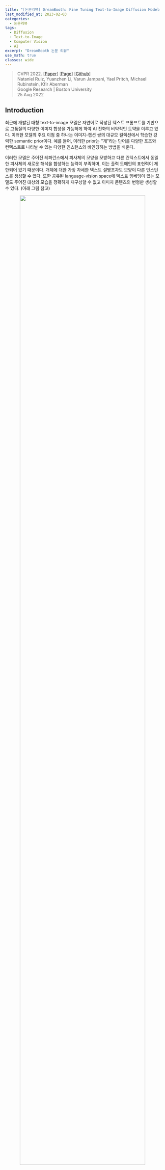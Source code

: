 ```yaml
---
title: "[논문리뷰] DreamBooth: Fine Tuning Text-to-Image Diffusion Models for Subject-Driven Generation"
last_modified_at: 2023-02-03
categories:
  - 논문리뷰
tags:
  - Diffusion
  - Text-to-Image
  - Computer Vision
  - AI
excerpt: "DreamBooth 논문 리뷰"
use_math: true
classes: wide
---
```


> CVPR 2022. [[Paper](https://arxiv.org/abs/2208.12242)] [[Page](https://dreambooth.github.io/)] [[Github](https://github.com/Victarry/stable-dreambooth)]  
> Nataniel Ruiz, Yuanzhen Li, Varun Jampani, Yael Pritch, Michael Rubinstein, Kfir Aberman  
> Google Research | Boston University  
> 25 Aug 2022  

## Introduction
최근에 개발된 대형 text-to-image 모델은 자연어로 작성된 텍스트 프롬프트를 기반으로 고품질의 다양한 이미지 합성을 가능하게 하여 AI 진화의 비약적인 도약을 이루고 있다. 이러한 모델의 주요 이점 중 하나는 이미지-캡션 쌍의 대규모 컬렉션에서 학습한 강력한 semantic prior이다. 예를 들어, 이러한 prior는 "개"라는 단어를 다양한 포즈와 컨텍스트로 나타날 수 있는 다양한 인스턴스와 바인딩하는 방법을 배운다. 

이러한 모델은 주어진 레퍼런스에서 피사체의 모양을 모방하고 다른 컨텍스트에서 동일한 피사체의 새로운 해석을 합성하는 능력이 부족하며, 이는 출력 도메인의 표현력이 제한되어 있기 때문이다. 개체에 대한 가장 자세한 텍스트 설명조차도 모양이 다른 인스턴스를 생성할 수 있다. 또한 공유된 language-vision space에 텍스트 임베딩이 있는 모델도 주어진 대상의 모습을 정확하게 재구성할 수 없고 이미지 콘텐츠의 변형만 생성할 수 있다. (아래 그림 참고)

<center><img src='{{"/assets/img/dreambooth/dreambooth-fig2.PNG" | relative_url}}' width="90%"></center>
<br>
본 논문에서는 text-to-image diffusion model의 사용자의 이미지 생성 요구 사항에 맞게 모델이 조정되는, 즉 "개인화"를 위한 새로운 접근 방식을 제시한다. 본 논문의 목표는 사용자가 생성하려는 특정 주제와 새 단어를 바인딩하도록 모델의 language-vision 사전을 확장하는 것이다. 새 사전이 모델에 내장되면 이러한 단어를 사용하여 주요 식별 기능을 유지하면서 다양한 장면에서 상황에 맞는 주제의 참신한 사실적 이미지를 합성할 수 있다. 이 효과는 "magic photo booth"(이미지를 몇 장 찍으면 booth는 간단하고 직관적인 텍스트 프롬프트의 안내에 따라 다양한 조건과 장면에서 이미지를 생성)와 비슷하다. (아래 그림 참고)

<center><img src='{{"/assets/img/dreambooth/dreambooth-fig1.PNG" | relative_url}}' width="90%"></center>
<br>
본 논문의 목표는 피사체의 이미지 몇 개(~3-5)가 주어지면 모델의 출력 도메인에 피사체를 이식하여 고유 식별자로 합성할 수 있도록 하는 것이다. 이를 위해 저자들은 희귀한 토큰 식별자로 주어진 주제를 표현하고 두 단계로 작동하는 사전 학습된 diffusion 기반 text-to-image 프레임워크를 finetuning하는 기술을 제안한다. 텍스트에서 저해상도 이미지를 생성한 후 super-resolution (SR) diffusion model을 적용한다.

먼저 입력 이미지와 클래스 이름이 뒤에 오는 고유 식별자를 포함하는 텍스트 프롬프트를 사용하여 저해상도 text-to-image 모델을 finetuning한다 (ex., "A [V] dog"). 모델이 클래스 이름(ex. "dog")을 특정 인스턴스와 연결하게 만드는 overfitting과 language drift를 방지하기 위해 클래스에 대한 semantic prior를 활용하는 autogenous, class-specific prior preservation loss을 제안한다. Semantic prior는 모델에 내장되어 있으며 주제와 동일한 클래스의 다양한 인스턴스를 생성하도록 권장한다.

두 번째 단계에서는 입력 이미지의 저해상도 버전과 고해상도 버전을 쌍으로 사용하여 super-resolution 부분을 finetuning한다. 이를 통해 모델은 주제의 작지만 중요한 세부 사항에 대해 높은 fidelity를 유지할 수 있다. 저자들은 사전 학습된 Imagen 모델을 실험의 기본 모델로 사용하지만 논문의 방법은 특정  text-to-image diffusion model에 제한되지 않는다. 

저자들의 테크닉은 사용자가 피사체의 몇 가지 캐주얼한 이미지를 촬영하고 주요 기능을 유지하면서 다양한 컨텍스트에서 새로운 표현을 생성할 수 있도록 하는 이 어려운 문제 설정을 해결하는 첫 번째 테크닉이다. State-of-the-art 3D reconstruction 테크닉으로 이러한 결과를 달성하는 것은 입력의 다양성을 제한할 수 있고 (예를 들어, 입력 대상이 동물인 경우 포즈가 일관되어야 함), 더 많은 입력이 필요하며, 좋은 3D reconstruction을 사용하더로도 주제를 새로운 컨텍스트로 표현하는 것은 여전히 해결되지 않은 문제이다. 

요약하자면 본 논문의 기여로는 다음의 2가지가 있다. 

1. Subject-driven generation(주제에 대해 캐주얼하게 캡처한 몇 가지 이미지가 주어지면 주요 시각적 특징에 대한 높은 fidelity를 유지하면서 다양한 컨텍스트에서 주제의 새로운 표현을 합성하는 것)이라는 새로운 문제
2. 피사체 클래스에 대한 모델의 의미론적 지식을 보존하면서 few-shot setting에서 text-to-image diffusion model을 finetuning하는 새로운 기술

## Preliminaries
#### Cascaded Text-to-Image Diffusion Models 
Diffusion model은 가우시안 분포에서 샘플링한 변수를 점진적으로 denoising하여 데이터 분포를 학습하는 확률적 생성 모델이다. 이는 고정 길이의 Markov forward process의 reverse process를 학습하는 것을 의미한다. 다음의 간단한 식으로 조건부 diffusion model $\hat{x}_\theta$가 noise가 추가된 이미지 $z_t:= \alpha_t x + \sigma_t \epsilon$를 denoising하도록 squared error loss로 학습된다. 

$$
\begin{equation}
\mathbb{E}_{x, c, \epsilon, t} [w_t \| \hat{x}_\theta (\alpha_t x + \sigma_t \epsilon, c) - x \|_2^2]
\end{equation}
$$

여기서 $x$는 ground-truth 이미지, $c$는 컨디셔닝 벡터, $\epsilon \sim \mathcal{N}(0, I)$은 noise 항이다. $\alpha_t$, $\sigma_t$, $w_t$는 noise schedule과 샘플 품질을 조절하는 항이며 diffusion process time $t \sim \mathcal{U}([0,1])$의 함수이다. Inference 시에는 $z_{t_1} \sim \mathcal{N}(0, I)$을 반복적으로 denoising하여 샘플링하며, deterministic DDIM이나 stochastic ancestral sampler를 사용한다. 중간 지점 $z_{t_1}, \cdots, z_{t_T}$는 noise level이 감소하도록 $1 = t_1 > \cdots > t_T = 0$에 대하여 생성된다. 이 관점에서 $$\hat{x}_0^t := \hat{x}_\theta (z_t, c)$$는 $x$를 예측하는 함수이다. 

최근 state-of-the-art text-to-image diffusion models은 cascaded diffusion model을 사용하여 고해상도 이미지를 텍스트로부터 생성한다. 구체적으로, 출력 해상도가 64$\times$64인 기본 text-to-image 모델을 사용하고, 2개의 텍스트 컨디셔닝 SR model (64$\times$64 → 256$\times$256, 256$\times$256 → 1024$\times$1024)이 사용된다. 

#### Vocabulary Encoding
Text-to-image diffusion model에서 텍스트 컨디셔닝의 디테일들은 시각적 품질과 의미론적 fidelity에 매우 중요하다. 기존 논문들은 학습된 prior를 사용하여 이미지 임베딩으로 변환되는 CLIP 텍스트 임베딩을 사용하거나, 사전 학습된 대규모 언어 모델을 사용한다. 

본 논문에서는 사전 학습된 대규모 언어 모델을 사용한다. 이 언어 모델은 토큰화된 텍스트 프롬프트의 암배당울 생성하며, vocabulary encoding은 프롬프트 임베딩을 위한 전처리 단계에서 굉장히 중요하다. 텍스트 프롬프트 $P$를 컨디셔닝 임베딩 $c$로 변환하기 위해서는 먼저 텍스트가 학습된 vocabulary를 사용하는 tokenizer $f$로 토큰화되어야 한다. 저자들은 SentencePiece tokenizer를 사용하였다. 

$P$를 $f$로 토큰화하면 고정된 길이의 벡터 $f(P)$를 얻는다. 언어 모델 $\Gamma$는 이 토큰 식별자 벡터로 컨디셔닝되어 임베딩 $c := \Gamma(f(O))$를 생성한다. 마지막으로 text-to-image diffusion model이 직접적으로 $c$로 컨디셔닝된다. 

## Method
텍스트 설명 없이 특정 피사체에 대해 캐주얼하게 캡처된 이미지 몇 개(3-5개)만 주어졌을 때, 높은 디테일 fidelity로 텍스트 프롬프트에 의해 guide된 피사체의 새로운 이미지를 생성하는 것이 본 논문의 목표이다. 입력 이미지 캡처에 제한을 두지 않으며 피사체 이미지는 다양한 컨텍스트를 가질 수 있다. 출력의 예로는 피사체가 있는 장소 변경, 색상, 종 또는 모양과 같은 피사체의 속성 변경, 피사체의 포즈, 표정, 재료 및 기타 의미적 수정 수정이 있다. 저자들은 이러한 모델의 강력한 prior를 감안할 때 이러한 수정의 폭이 매우 크다는 것을 발견했다. 저자들의 방법에 대한 개요는 다음 그림과 같다.

<center><img src='{{"/assets/img/dreambooth/dreambooth-fig3.PNG" | relative_url}}' width="90%"></center>
<br>
이를 달성하기 위한 첫 번째 작업은 피사체 인스턴스를 모델의 출력 도메인에 이식하고 피사체를 고유 식별자로 바인딩하는 것이다. 중요한 문제는 피사체를 보여주는 작은 이미지들을 finetuning하면 주어진 이미지에 overfitting되는 경향이 있다는 것이다. 또한 language drift는 언어 모델에서 흔히 발생하는 문제이며 text-to-image diffusion model에서도 나타난다. 모델은 동일한 클래스의 다른 주제를 생성하는 방법을 잊고 다양성과 해당 클래스에 속하는 인스턴스의 자연스러운 변형에 대한 지식을 잃는다. 이를 위해 저자들은 diffusion model이 주제와 동일한 클래스의 다양한 인스턴스를 계속 생성하도록 장려하여 overfitting을 완화하고 language drift를 방지하는 **autogenous class-specific prior preservation loss**를 제시한다.

디테일의 보존을 강화하려면 모델의 super-resolution 부분도 finetuning해야 한다. 그러나 naive한 방식으로 대상 인스턴스를 생성하도록 finetuning된 경우 인스턴스의 중요한 디테일들을 복제할 수 없다. 저자들은 주제의 디테일을 더 잘 보존하기 위해 이러한 SR 모듈을 학습시키고 테스트할 수 있는 통찰력을 제공하여 재맥락화(recontextualization)에서 전례 없는 성능을 달성하였다. 제자들이 제안한 학습 절차의 자세한 스케치는 아래 그림에 나와 있다. 본 논문에서는 사전 훈련된 Imagen 모델을 기본 모델로 사용한다.

<center><img src='{{"/assets/img/dreambooth/dreambooth-fig4.PNG" | relative_url}}' width="90%"></center>

### 1. Representing the Subject with a Rare-token Identifier
#### Designing Prompts for Few-Shot Personalization 
저자들의 목표는 새로운 (key, value) 쌍을 diffusion model의 사전에 삽입하여 주제에 대한 key가 주어지면 텍스트 프롬프트로 guide된 유의미한 의미 수정을 통해 이 특정 주제의 완전히 새로운 이미지를 생성할 수 있도록 하는 것이다. 한 가지 방법은 모델을 몇 번만 finetuning하는 것이다. 문제는 이 과정을 어떻게 supervise할 것인지이다. 일반적으로 텍스트 프롬프트는 사람이 작성하며 대규모 온라인 데이터 세트에서 가져온다. 주요 제한 사항에는 주어진 이미지들에 대한 자세한 이미지 설명을 작성하는 비용과 사람이 작성한 캡션의 높은 분산과 주관성이 포함된다. 

저자들은 더 간단한 접근 방식을 선택하고 주제 "a [identifier] [class noun]"의 모든 입력 이미지에 레이블을 지정한다. 여기서 [identifier]는 주제에 연결된 고유 식별자이고 [class noun]는 주제의 대략적인 class descriptor이다. Class descriptor는 classifier를 사용하여 얻을 수 있다. 저자들은 클래스의 prior을 고유한 주제에 연결하기 위해 문장에서 class descriptor를 특별히 사용한다. [class noun] 없이 [identifier]만 사용하면 학습 시간이 늘어나고 성능이 저하된다는 사실을 발견했다고 한다. 본질적으로 diffusion model의 특정 클래스에 대한 prior를 활용하고 이를 대상의 고유 식별자 임베딩과 얽히게 하려고 한다. 이러한 방식으로 다양한 맥락에서 피사체의 새로운 포즈와 표현을 생성하기 전에 시각적인 요소를 활용할 수 있다.

주제에 대한 식별자를 구성하는 naive한 방법은 기존 단어를 사용하는 것이다. 예를 들어 "unique" 또는 "special"과 같은 단어를 사용하는 것이다. 한 가지 문제는 기존 영어 단어가 text-to-image diffusion model의 학습 데이터셋에 존재하기 때문에 prior에 더 강한 경향이 있다는 것이다. 일반적으로 이러한 일반적인 단어를 사용하여 주제를 색인화할 때 학습 시간이 증가하고 성능이 저하되는 것을 발견하였다고 한다. 이는 모델이 주제를 참조하기 위해 단어를 원래 의미에서 풀고 다시 얽히게 하는 방법을 모두 배워야 하기 때문이다. 이 접근 방식은 단어의 의미를 개체의 모양과 얽히게 하여 실패할 수도 있다. 예를 들어 극단적인 경우 선택한 식별자가 "파란색"이고 대상이 회색이면 유추할 때 색상이 얽히게 되고 회색과 파란색 피사체의 혼합을 샘플링한다. 

따라서 언어 모델과 diffusion model 모두에서 weak prior를 갖는 식별자가 필요하다. 이를 수행하는 위험한 방법은 영어에서 임의의 문자를 선택하고 연결하여 희귀한 식별자 (ex. "xxy5syt00")를 생성하는 것이다. 실제로 tokenizer는 각 문자를 개별적으로 토큰화할 수 있으며 diffusion model의 사전은 이러한 문자에 대해 강력하다. 특히 finetuning 전에 이러한 식별자로 모델을 샘플링하면 해당 문자와 연결된 문자나 개념의 그림 묘사를 얻을 수 있다. 저자들은 종종 이러한 토큰이 주제를 색인화하기 위해 일반적인 영어 단어를 사용하는 것과 동일한 약점을 초래한다는 것을 발견했다.

#### Rare-token Identifiers
간단히 말해서 본 논문의 접근 방식은 vocabulary에서 상대적으로 rare-token을 찾은 다음 텍스트 space로 반전시키는 것이다. 이를 위해 먼저 vocabulary에서 rare-token lookup를 수행하고 rare token identifier의 시퀀스 $f(\hat{V})$를 얻는다. 여기서 $f$는 tokenizer이고 $f(\hat{V})$는 문자 시퀀스를 토큰에 매핑하는 함수이며 $\hat{V}$는 토큰 $f(\hat{V})$에서 파생된 디코딩된 텍스트이다. 이 시퀀스는 길이가 가변 길이 $k$일 수 있으며 $k$는 hyperparameter이다. 저자들은 상대적으로 짧은 시퀀스 $$k = \{1, \cdots, 3\}$$가 잘 작동한다는 것을 확인하였다. 그런 다음 $f(\hat{V})$에 de-tokenizer를 사용해 vocabulary를 반전하여 고유 식별자 $\hat{V}$를 정의하는 일련의 문자를 얻는다. 3개 이하의 유니코드 문자(공백 제외)에 해당하는 토큰을 교체하지 않고 균일한 랜덤 샘플링을 사용하고 $$\{5000, \cdots, 10000\}$$의 T5-XXL tokenizer 범위에서 토큰을 사용하는 것이 잘 작동하는 것을 확인했다고 한다.

### 2. Class-specific Prior Preservation Loss
#### Few-shot Personalization of a Diffusion Model
목표 대상 $$\mathcal{X}_s := {x_s^i; i \in \{0, \cdots, N\}}$$를 묘사하는 작은 이미지 세트와 텍스트 프롬프트 "a [identifier] [class noun]"에서 얻은 동일한 조건 벡터 $c_s$를 사용하여 오리지널 diffusion model의 denoising loss로 text-to-image model을 finetuning한다. 이러한 naive한 finetuning 전략에는 overfitting과 language drift라는 두 가지 주요 문제가 발생한다. 

#### Issue-1: Overfitting
입력하는 이미지의 양이 매우 적기 때문에 큰 이미지 생성 모델을 finetuning하면 주어진 입력 이미지에서 피사체의 컨텍스트와 모양 모두에 overfitting될 수 있다. 정규화니 모델의 특정 부분을 선택적으로 finetuning하는 것과 같이 이러한 문제를 해결하는 데 사용할 수 있는 많은 테크닉이 있다. 좋은 주제 fidelity와 의미론적 수정 유연성을 얻기 위해 모델의 어떤 부분을 고정해야 하는지에 대한 불확실성이 있다. 저자들의 경험에 따르면 모델의 모든 레이어를 finetuning하였을 때 가장 높은 fidelity를 달성하는 최상의 결과를 얻을 수 있었다고 한다. 그럼에도 불구하고 여기에는 텍스트 임베딩을 조건으로 하는 finetuning layer가 포함되어 있어 language drift 문제가 발생한다.

#### Issue-2: Language Drift
Language Drift 현상은 언어 모델 논문에서 관찰된 문제였다. 큰 텍스트 corpus에 대해 사전 학습되고 나중에 특정 task를 위해 finetuning된 언어 모델은 대상 task를 개선하기 위해 학습함에 따라 언어의 구조적 지식과 의미론적 지식을 점진적으로 잃는다. 저자들은 diffusion model에 영향을 미치는 유사한 현상을 처음으로 발견했다. 텍스트 프롬프트에는 [identifier]와 [class noun]가 모두 포함되어 있기 때문에 diffusion model이 작은 주제 이미지 세트에서 finetuning될 때 동일한 클래스의 주제를 생성하는 방법을 천천히 잊고 클래스별 prior를 점진적으로 잊어버리고 해당 클래스의 다른 인스턴스를 생성한다. 

#### Prior-Preservation Loss
저자들은 autogenous class-specific prior-preserving loss를 통해 overfitting 문제와 language drift 문제를 동시에 해결하고자 한다. 본질적으로 본 논문의 방법은 모델을 자체 생성한 샘플들로 supervise하며 few-shot finetuning이 시작한 후 prior를 유지한다. 

구체적으로, 초기 random noise $z_{t_1} ∼ \mathcal{N}(0,I)$과 컨디셔닝 벡터 $c_\textrm{pr} := \Gamma(f(\textrm{"a [class noun]"}))$가 있는 고정된 사전 학습된 diffusion model에서 ancestral sampler를 사용하여 데이터 $x_\textrm{pr} = \hat{x}(z_{t_1}, c_\textrm{pr})$을 생성한다.

Loss는 다음과 같다. 

$$
\begin{equation}
\mathbb{E}_{x, c, \epsilon, \epsilon', t} [w_t \| \hat{x}_\theta (\alpha_t x + \sigma_t \epsilon, c) - x \|_2^2 + \lambda w_{t'} \| \hat{x}_\theta (\alpha_{t'} x_\textrm{pr} + \sigma_{t'} \epsilon', c_\textrm{pr}) - x_\textrm{pr} \|_2^2 ]
\end{equation}
$$

$\lambda$는 prior-preservation 항의 상대적 가중치를 조절하는 값이다. 저자들은 loss가 단순함에도 불구하고 overfitting과 language-drift 문제를 극복하는 데 효과적이라는 것을 발견했다. 200 이하의 epoch, learning rate $10^{-5}$, $\lambda = 1$으로 두는 것이 좋은 결과를 달성하는 데 충분하다고 한다. 학습 과정에서 200$\times N$개 이하의 "a [class noun]" 샘플들이 생성되며, $N$은 주제 데이터셋의 크기로 일반적으로 3~5이다. 학습 과정은 1개의 TPUv4에서15분이 걸린다. 

### 3. Personalized Instance-Specific Super-Resolution
Text-to-image diffusion model이 대부분의 시각적 의미를 제어하는 반면 SR 모델은 사실적인 콘텐츠를 달성하고 대상 인스턴스 디테일을 보존하는 데 필수적이다. Finetuning 없이 SR 네트워크를 사용하면 생성된 출력에 아티팩트가 포함될 수 있다. SR 모델이 대상 인스턴스의 특정 디테일이나 텍스처에 익숙하지 않거나, 대상 인스턴스가 잘못된 feature를 생성했거나, 디테일이 누락되었을 수 있기 때문이다. 64$\times$64 → 256$\times$256 SR 모델을 finetuning하는 것이 대부분 필수적이며 256$\times$256 → 1024$\times$1024 모델을 finetuning하면 높은 수준의 세밀한 디테일을 가지는 데에 도움이 될 수 있다고 한다.

#### Low-level Noise Augmentation
저자들은 [Photorealistic text-to-image diffusion models with deep language understanding](https://arxiv.org/abs/2205.11487) 논문의 학습 방법과 테스트 파라미터를 사용하여 대상 인스턴스의 주어진 몇 개의 이미지로 SR 모델을 finetuning하는 경우 결과가 최적이 아님을 확인했다. 특히, SR 네트워크를 학습시키는 데 사용되는 noise augmentation의 원래 수준을 유지하면 대상과 환경의 고주파수 패턴이 흐려지는 것으로 나타났다. 대상 인스턴스를 충실히 재현하기 위해 256$\times$256 SR 모델을 finetuning는 동안 noise augmentation의 수준을 $10^{-3}$에서 $10^{-5}$로 줄인다. 이 작은 수정으로 대상 인스턴스의 세분화된 디테일을 복구할 수 있다.

## Experiments
저자들은 다음과 같은 텍스트로 guide된 주제 인스턴스의 의미 수정에 대한 광범위한 가능성을 발견했다.

1. Recontextualization
2. 색상과 같은 주제 속성의 수정
3. 동물 종의 조합, 인스턴스를 묘사한 예술적 연출, 시점 및 표현 수정과 같은 더 복잡한 속성 수정

중요한 것은 이전에는 극복할 수 없었던 이러한 다양한 의미론적 수정을 통해 **주제에 정체성이나 본질을 부여하는 고유한 시각적 특징을 보존할 수 있다**는 것이다. 

Recontextualization의 경우 대상 feature는 수정되지 않지만 모양이 변경될 수 있다 (ex. 포즈 변경). 대상과 다른 종/객체 사이의 교차와 같이 task에 더 강력한 의미 수정이 있는 경우 수정 후에도 대상의 주요 기능이 보존된다. 실험에서는 [V]를 사용하여 주체의 고유 식별자를 참조한다. 모든 실험은 Unsplash의 이미지를 사용하여 수행된다. 

### 1. Applications
#### Recontextualization
맞춤형 모델 $\hat{x}_\theta$가 주어지면 고유 식별자와 클래스 명사를 포함하는 문장을 학습된 모델에 입력하여 특정 주제 인스턴스에 대한 새로운 이미지를 생성할 수 있다. Recontextualization을 위해 저자들은 일반적으로 "a [V] [class noun] [context description]"의 형식으로 문장을 형성한다. 

다음 recontextualization의 예시이다. 

<center><img src='{{"/assets/img/dreambooth/dreambooth-fig5.PNG" | relative_url}}' width="90%"></center>
<br>
또한 다른 물체와의 사실적인 접촉(ex. 부분적으로 눈에 심어진 것, 사람의 손으로 조작한 것 등)과 사실적인 그림자 및 반사를 포함하여 피사체의 integration 디테일에 주목할 필요가 있다. 이는 본 논문의 방법이 피사체 디테일의 interpolation이나 복구가 가능할 뿐만 아니라 피사체의 초기 데이터가 주어지지 않았을 때 "이 피사체가 부분적으로 눈에 심어지면 어떻게 될까요?"와 같은 형식의 질문에 답하는 extrapolation도 가능하다. 

#### Art Renditions
"a painting of a [V] [class noun] in the style of [famous painter]"나 "a statue of a [V] [class noun] in the style of [famous sculptor]"와 같은 프롬프트로 대상 인스턴스의 예술적 연출을 생성할 수 있다. 특히, 이 task는 source scene의 semantic을 유지하고 다른 이미지의 스타일을 source scene으로 transfer하는 style transfer과 동일하지 않다. 대신 예술적 스타일에 따라 피사체 인스턴스 디테일과 정체성 보존을 통해 장면에서 의미 있는 변화를 얻을 수 있다. 즉, 생성되는 일부 이미지에는 주제 ground truth 데이터에서 볼 수 없는 다른 포즈의 주제와 ground truth에도 없는 장면이 있다. 

다음은 art rendition의 예시이다. 

<center><img src='{{"/assets/img/dreambooth/dreambooth-fig6.PNG" | relative_url}}' width="90%"></center>

#### Expression Manipulation
다음은 대상의 표정을 수정한 새로운 이미지 생성에 대한 예시이다. 

<center><img src='{{"/assets/img/dreambooth/dreambooth-fig7.PNG" | relative_url}}' width="90%"></center>

#### Novel View Synthesis
다음은 새로운 시점으로 대상을 렌더링한 예시이다.

<center><img src='{{"/assets/img/dreambooth/dreambooth-fig8.PNG" | relative_url}}' width="90%"></center>

#### Accessorization
다음은 강력하게 구성된 prior에 의해 가능한 대상에 액세서리를 추가하는 능력을 보여주는 예시이다. 

<center><img src='{{"/assets/img/dreambooth/dreambooth-fig9.PNG" | relative_url}}' width="90%"></center>

#### Property Modification
다음은 대상의 속성을 수정한 예시이다.

<center><img src='{{"/assets/img/dreambooth/dreambooth-fig10.PNG" | relative_url}}' width="90%"></center>
<br>
본 논문의 방법을 사용하면 의미론적으로 복잡한 속성을 수정할 수 있다. 

### 2. Ablation Studies
#### Class-Prior Ablation
<center><img src='{{"/assets/img/dreambooth/dreambooth-fig11.PNG" | relative_url}}' width="90%"></center>
<br>
잘못된 클래스에 대한 클래스 prior가 얽힌 상태로 남아 있고 모델이 이러한 방식으로 학습될 때 대상의 새로운 이미지를 생성할 수 없음을 관찰할 수 있다. Class noun 없이 학습시키는 경우 모델은 대상 인스턴스를 학습하는 데 어려워하며 클래스 prior와 대상 인스턴스를 얽지 못한다. 모델은 수렴하는 데 더 오래 걸리고 오차가 큰 샘플을 생성한다. 

#### Prior Preservation Loss Ablation
다음은 prior-preservation loss가 overfitting을 피하는 데 효과적인 것을 보여준다. 

<center><img src='{{"/assets/img/dreambooth/dreambooth-fig12.PNG" | relative_url}}' width="90%"></center>
<br>
다음은 prior-preservation loss를 사용할 때 클래스 의미 prior가 보존되는 것을 보여준다.

<center><img src='{{"/assets/img/dreambooth/dreambooth-fig13.PNG" | relative_url}}' width="90%"></center>

#### Super Resolution with Low-Noise Forward Diffusion
다음은 noise augmentation의 level을 낮게 두는 것의 효과를 보여준다.

<center><img src='{{"/assets/img/dreambooth/dreambooth-fig14.PNG" | relative_url}}' width="90%"></center>
<br>
Noise augmentation의 level을 낮추었을 때 샘플 품질과 대상 fidelity가 개선된다. 

### 3. Comparisons
다음은 [An Image is Worth One Word](https://arxiv.org/abs/2208.01618) 논문의 모델과 결과를 비교한 것이다. 

<center><img src='{{"/assets/img/dreambooth/dreambooth-fig15.PNG" | relative_url}}' width="90%"></center>
<br>
본 논문의 접근 방식이 의미론적으로 정확한 이미지를 생성하며 대상의 feature를 더 잘 보존한다. 

다음은 디테일한 프롬프트에 대하여 DALL-E 2와 Imagen 모델과 비교한 것이다. 

<center><img src='{{"/assets/img/dreambooth/dreambooth-fig16.PNG" | relative_url}}' width="90%"></center>

### 4. Limitations
본 논문의 방법은 몇가지 제한점이 존재한다. 먼저, 다음과 같이 3가지 주요 failure mode가 존재한다. 

<center><img src='{{"/assets/img/dreambooth/dreambooth-fig17.PNG" | relative_url}}' width="90%"></center>
<br>

1. 프롬프트 맥락과 다른 이미지 생성
2. Context-appearance entanglement
3. 보여준 원본 대상과 비슷한 프롬프트에 대하여 overfitting 발생

또 다른 제한점은 몇몇 대상이 다른 대상에 비해 학습이 더 빠른 것이다. 흔한 대상에 대해서는 강한 prior가 있어 학습이 빠르고 희귀하거나 복잡한 대상에 대해서는 학습이 오래 걸린다. 

마지막으로 주제의 fidelity에도 가변성이 있으며 일부 생성된 이미지에는 모델 prior의 강도와 의미론적 수정의 복잡성에 따라 주제에 대한 환각적인 feature가 포함될 수 있다. 